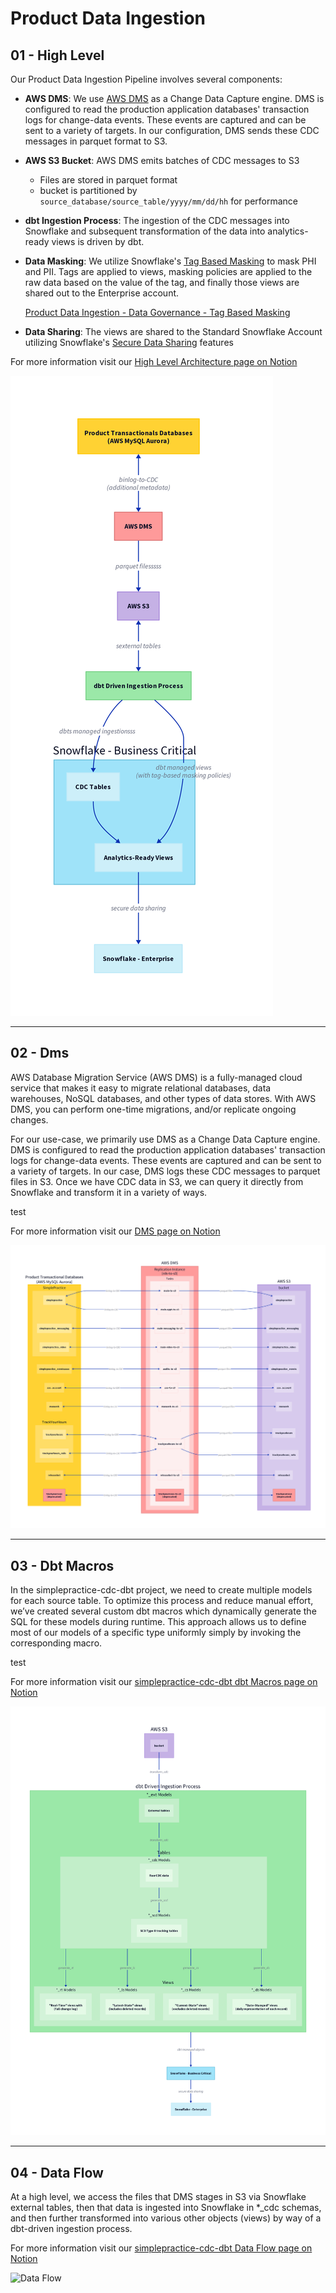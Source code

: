 # Product Data Ingestion

## 01 - High Level

Our Product Data Ingestion Pipeline involves several components:

- **AWS DMS**: We use [AWS DMS](https://aws.amazon.com/dms/features/) as a Change Data Capture engine. DMS is configured to read the production application databases' transaction logs for change-data events. These events are captured and can be sent to a variety of targets. In our configuration, DMS sends these CDC messages in parquet format to S3.
    
- **AWS S3 Bucket**: AWS DMS emits batches of CDC messages to S3
    - Files are stored in parquet format
    - bucket is partitioned by `source_database/source_table/yyyy/mm/dd/hh` for performance
    
- **dbt Ingestion Process**: The ingestion of the CDC messages into Snowflake and subsequent transformation of the data into analytics-ready views is driven by dbt.

- **Data Masking**: We utilize Snowflake's [Tag Based Masking](https://docs.snowflake.com/en/user-guide/tag-based-masking-policies) to mask PHI and PII. Tags are applied to views, masking policies are applied to the raw data based on the value of the tag, and finally those views are shared out to the Enterprise account.
    
    [Product Data Ingestion - Data Governance - Tag Based Masking](https://www.notion.so/Product-Data-Ingestion-Data-Governance-Tag-Based-Masking-f70882c02af64b94bb5c9d5bf7560316?pvs=21)
    
- **Data Sharing**: The views are shared to the Standard Snowflake Account utilizing Snowflake's [Secure Data Sharing](https://docs.snowflake.com/en/user-guide/data-sharing-intro) features

For more information visit our [High Level Architecture page on Notion](https://www.notion.so/simplepractice/Product-Data-Ingestion-Technical-High-Level-Architecture-1abf2f8242f180edb541e5dc830d7c82)

![High Level](./diagrams/01-high-level.png)

---

## 02 - Dms

AWS Database Migration Service (AWS DMS) is a fully-managed cloud service that makes it easy to migrate relational databases, data warehouses, NoSQL databases, and other types of data stores. With AWS DMS, you can perform one-time migrations, and/or replicate ongoing changes.

For our use-case, we primarily use DMS as a Change Data Capture engine. DMS is configured to read the production application databases' transaction logs for change-data events. These events are captured and can be sent to a variety of targets. In our case, DMS logs these CDC messages to parquet files in S3.  Once we have CDC data in S3, we can query it directly from Snowflake and transform it in a variety of ways.

test

For more information visit our [DMS page on Notion](https://www.notion.so/simplepractice/Product-Data-Ingestion-What-is-AWS-DMS-Why-AWS-DMS-8fc9be0f9f634f298c46589650ab16a9)

![Dms](./diagrams/02-dms.png)

---

## 03 - Dbt Macros

In the simplepractice-cdc-dbt project, we need to create multiple models for each source table. To optimize this process and reduce manual effort, we’ve created several custom dbt macros which dynamically generate the SQL for these models during runtime. This approach allows us to define most of our models of a specific type uniformly simply by invoking the corresponding macro.

test

For more information visit our [simplepractice-cdc-dbt dbt Macros page on Notion](https://www.notion.so/simplepractice/Product-Data-Ingestion-What-is-AWS-DMS-Why-AWS-DMS-8fc9be0f9f634f298c46589650ab16a9)

![Dbt Macros](./diagrams/03-dbt-macros.png)

---

## 04 - Data Flow

At a high level, we access the files that DMS stages in S3 via Snowflake external tables, then that data is ingested into Snowflake in *_cdc schemas, and then further transformed into various other objects (views) by way of a dbt-driven ingestion process.

For more information visit our [simplepractice-cdc-dbt Data Flow page on Notion](https://www.notion.so/simplepractice/Product-Data-Ingestion-simplepractice-cdc-dbt-Data-Flow-and-Layout-bb30782d359d4879a668094e7e5d0502)

![Data Flow](./diagrams/04-data-flow.png)